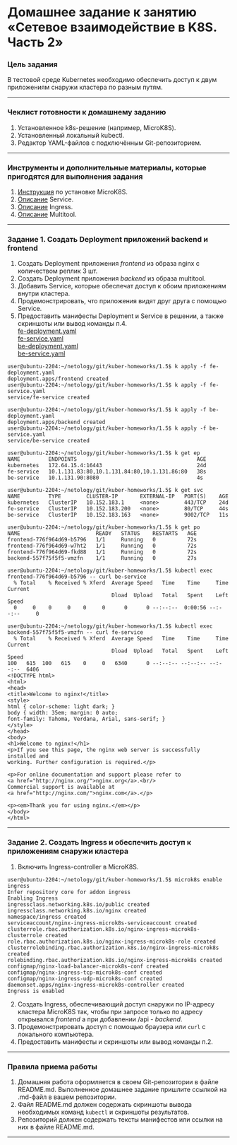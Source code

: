 # Домашнее задание к занятию «Сетевое взаимодействие в K8S. Часть 2»

### Цель задания

В тестовой среде Kubernetes необходимо обеспечить доступ к двум приложениям снаружи кластера по разным путям.

------

### Чеклист готовности к домашнему заданию

1. Установленное k8s-решение (например, MicroK8S).
2. Установленный локальный kubectl.
3. Редактор YAML-файлов с подключённым Git-репозиторием.

------

### Инструменты и дополнительные материалы, которые пригодятся для выполнения задания

1. [Инструкция](https://microk8s.io/docs/getting-started) по установке MicroK8S.
2. [Описание](https://kubernetes.io/docs/concepts/services-networking/service/) Service.
3. [Описание](https://kubernetes.io/docs/concepts/services-networking/ingress/) Ingress.
4. [Описание](https://github.com/wbitt/Network-MultiTool) Multitool.

------

### Задание 1. Создать Deployment приложений backend и frontend

1. Создать Deployment приложения _frontend_ из образа nginx с количеством реплик 3 шт.  
2. Создать Deployment приложения _backend_ из образа multitool.  
3. Добавить Service, которые обеспечат доступ к обоим приложениям внутри кластера.  
4. Продемонстрировать, что приложения видят друг друга с помощью Service.
5. Предоставить манифесты Deployment и Service в решении, а также скриншоты или вывод команды п.4.  
[fe-deployment.yaml](https://github.com/michail-77/kuber-homeworks/blob/main/1.5/fe-deployment.yaml)  
[fe-service.yaml](https://github.com/michail-77/kuber-homeworks/blob/main/1.5/fe-service.yaml)  
[be-deployment.yaml](https://github.com/michail-77/kuber-homeworks/blob/main/1.5/be-deployment.yaml)   
[be-service.yaml](https://github.com/michail-77/kuber-homeworks/blob/main/1.5/be-service.yaml)   
```
user@ubuntu-2204:~/netology/git/kuber-homeworks/1.5$ k apply -f fe-deployment.yaml
deployment.apps/frontend created
user@ubuntu-2204:~/netology/git/kuber-homeworks/1.5$ k apply -f fe-service.yaml
service/fe-service created

user@ubuntu-2204:~/netology/git/kuber-homeworks/1.5$ k apply -f be-deployment.yaml
deployment.apps/backend created
user@ubuntu-2204:~/netology/git/kuber-homeworks/1.5$ k apply -f be-service.yaml
service/be-service created

user@ubuntu-2204:~/netology/git/kuber-homeworks/1.5$ k get ep
NAME         ENDPOINTS                                      AGE
kubernetes   172.64.15.4:16443                              24d
fe-service   10.1.131.83:80,10.1.131.84:80,10.1.131.86:80   38s
be-service   10.1.131.90:8080                               4s

user@ubuntu-2204:~/netology/git/kuber-homeworks/1.5$ k get svc
NAME         TYPE        CLUSTER-IP       EXTERNAL-IP   PORT(S)    AGE
kubernetes   ClusterIP   10.152.183.1     <none>        443/TCP    24d
fe-service   ClusterIP   10.152.183.200   <none>        80/TCP     44s
be-service   ClusterIP   10.152.183.163   <none>        9002/TCP   11s

user@ubuntu-2204:~/netology/git/kuber-homeworks/1.5$ k get po
NAME                        READY   STATUS    RESTARTS   AGE
frontend-776f964d69-b5796   1/1     Running   0          72s
frontend-776f964d69-w7ht2   1/1     Running   0          72s
frontend-776f964d69-fkd88   1/1     Running   0          72s
backend-557f75f5f5-vmzfn    1/1     Running   0          27s

user@ubuntu-2204:~/netology/git/kuber-homeworks/1.5$ kubectl exec frontend-776f964d69-b5796 -- curl be-service
  % Total    % Received % Xferd  Average Speed   Time    Time     Time  Current
                                 Dload  Upload   Total   Spent    Left  Speed
  0     0    0     0    0     0      0      0 --:--:--  0:00:56 --:--:--     0

user@ubuntu-2204:~/netology/git/kuber-homeworks/1.5$ kubectl exec backend-557f75f5f5-vmzfn -- curl fe-service
  % Total    % Received % Xferd  Average Speed   Time    Time     Time  Current
                                 Dload  Upload   Total   Spent    Left  Speed
100   615  100   615    0     0   6340      0 --:--:-- --:--:-- --:--:--  6406
<!DOCTYPE html>
<html>
<head>
<title>Welcome to nginx!</title>
<style>
html { color-scheme: light dark; }
body { width: 35em; margin: 0 auto;
font-family: Tahoma, Verdana, Arial, sans-serif; }
</style>
</head>
<body>
<h1>Welcome to nginx!</h1>
<p>If you see this page, the nginx web server is successfully installed and
working. Further configuration is required.</p>

<p>For online documentation and support please refer to
<a href="http://nginx.org/">nginx.org</a>.<br/>
Commercial support is available at
<a href="http://nginx.com/">nginx.com</a>.</p>

<p><em>Thank you for using nginx.</em></p>
</body>
</html>
```

------

### Задание 2. Создать Ingress и обеспечить доступ к приложениям снаружи кластера

1. Включить Ingress-controller в MicroK8S.
```
user@ubuntu-2204:~/netology/git/kuber-homeworks/1.5$ microk8s enable ingress
Infer repository core for addon ingress
Enabling Ingress
ingressclass.networking.k8s.io/public created
ingressclass.networking.k8s.io/nginx created
namespace/ingress created
serviceaccount/nginx-ingress-microk8s-serviceaccount created
clusterrole.rbac.authorization.k8s.io/nginx-ingress-microk8s-clusterrole created
role.rbac.authorization.k8s.io/nginx-ingress-microk8s-role created
clusterrolebinding.rbac.authorization.k8s.io/nginx-ingress-microk8s created
rolebinding.rbac.authorization.k8s.io/nginx-ingress-microk8s created
configmap/nginx-load-balancer-microk8s-conf created
configmap/nginx-ingress-tcp-microk8s-conf created
configmap/nginx-ingress-udp-microk8s-conf created
daemonset.apps/nginx-ingress-microk8s-controller created
Ingress is enabled
```
2. Создать Ingress, обеспечивающий доступ снаружи по IP-адресу кластера MicroK8S так, чтобы при запросе только по адресу открывался _frontend_ а при добавлении /api - _backend_.
3. Продемонстрировать доступ с помощью браузера или `curl` с локального компьютера.
4. Предоставить манифесты и скриншоты или вывод команды п.2.

------

### Правила приема работы

1. Домашняя работа оформляется в своем Git-репозитории в файле README.md. Выполненное домашнее задание пришлите ссылкой на .md-файл в вашем репозитории.
2. Файл README.md должен содержать скриншоты вывода необходимых команд `kubectl` и скриншоты результатов.
3. Репозиторий должен содержать тексты манифестов или ссылки на них в файле README.md.

------
